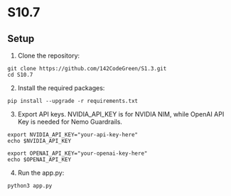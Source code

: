 # S10.7


## Setup

1. Clone the repository:
```
git clone https://github.com/142CodeGreen/S1.3.git
cd S10.7
```

2. Install the required packages:
```
pip install --upgrade -r requirements.txt
```

3. Export API keys. NVIDIA_API_KEY is for NVIDIA NIM, while OpenAI API Key is needed for Nemo Guardrails. 
```
export NVIDIA_API_KEY="your-api-key-here"
echo $NVIDIA_API_KEY

export OPENAI_API_KEY="your-openai-key-here"
echo $OPENAI_API_KEY
```

4. Run the app.py:
```
python3 app.py
```
